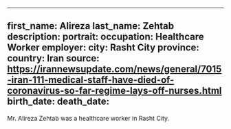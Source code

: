---
first_name: Alireza
last_name: Zehtab
description: 
portrait: 
occupation: Healthcare Worker
employer: 
city: Rasht City
province: 
country: Iran
source: https://irannewsupdate.com/news/general/7015-iran-111-medical-staff-have-died-of-coronavirus-so-far-regime-lays-off-nurses.html
birth_date: 
death_date: 
--

Mr. Alireza Zehtab was a healthcare worker in Rasht City.
